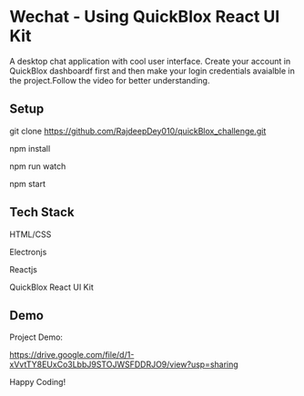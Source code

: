 # Wechat - Using QuickBlox React UI Kit
A desktop chat application with cool user interface. Create your account in QuickBlox dashboardf first and then make your login credentials avaialble in the project.Follow the video for better understanding.

## Setup
 git clone https://github.com/RajdeepDey010/quickBlox_challenge.git

 npm install

 npm run watch

 npm start

## Tech Stack
 HTML/CSS

 Electronjs

 Reactjs

 QuickBlox React UI Kit

## Demo
 Project Demo: 
 
 https://drive.google.com/file/d/1-xVvtTY8EUxCo3LbbJ9STOJWSFDDRJO9/view?usp=sharing

Happy Coding!